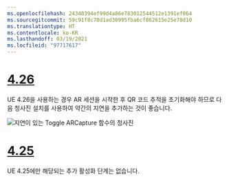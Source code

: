 ```yaml
---
ms.openlocfilehash: 24348394ef99d4a86e783012544512e1391ef064
ms.sourcegitcommit: 59c91f8c70d1ad30995fba6cf862615e25e78d10
ms.translationtype: HT
ms.contentlocale: ko-KR
ms.lasthandoff: 03/19/2021
ms.locfileid: "97717617"
---
```

# <a name="426"></a>[4.26](#tab/426)

UE 4.26을 사용하는 경우 AR 세션을 시작한 후 QR 코드 추적을 초기화해야 하므로 다음 청사진 설치를 사용하여 약간의 지연을 추가하는 것이 좋습니다.

![지연이 있는 Toggle ARCapture 함수의 청사진](../images/qr-codes-img-01.png)

# <a name="425"></a>[4.25](#tab/425)

UE 4.25에만 해당되는 추가 활성화 단계는 없습니다.

